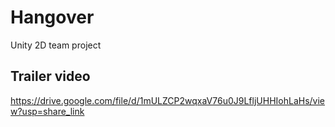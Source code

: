 # Hangover
Unity 2D team project

## Trailer video
https://drive.google.com/file/d/1mULZCP2wqxaV76u0J9LfljUHHIohLaHs/view?usp=share_link
